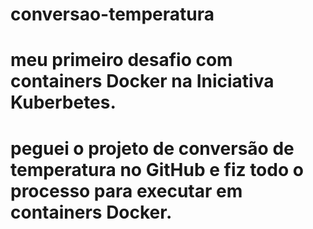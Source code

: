 # conversao-temperatura
# meu primeiro desafio com containers Docker na Iniciativa Kuberbetes.
# peguei o projeto de conversão de temperatura no GitHub e fiz todo o processo para executar em containers Docker.
